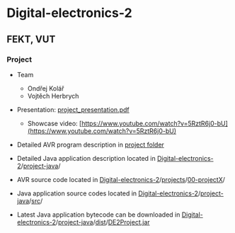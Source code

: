 # Digital-electronics-2

## FEKT, VUT

### Project
  - Team
    - Ondřej Kolář
    - Vojtěch Herbrych
  - Presentation: [project_presentation.pdf](presentation/project_presentation.pdf)
    - Showcase video: [https://www.youtube.com/watch?v=5RztR6j0-bU](https://www.youtube.com/watch?v=5RztR6j0-bU)
    
  - Detailed AVR program description in [project folder](projects/00-projectX)
  - Detailed Java application description located in [Digital-electronics-2](.)/[project-java](project-java)/  
    
  - AVR source code located in [Digital-electronics-2](.)/[projects](projects)/[00-projectX](projects/00-projectX)/
  - Java application source codes located in [Digital-electronics-2](.)/[project-java](project-java)/[src](project-java/src)/
  - Latest Java application bytecode can be downloaded in [Digital-electronics-2](.)/[project-java](project-java)/[dist](project-java/dist)/[DE2Project.jar](project-java/dist/DE2Project.jar)
